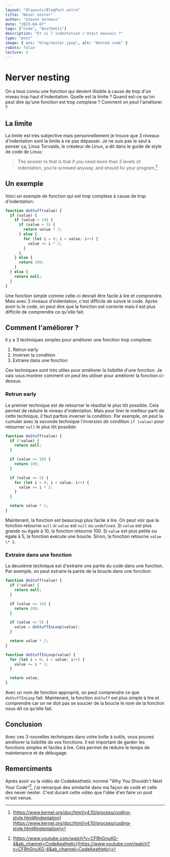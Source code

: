 ```yaml
---
layout: "@layouts/BlogPost.astro"
title: "Never nester"
author: "Steven Sermeus"
date: "2023-04-07"
tags: ["Code", "Aesthetic"]
description: "Et si l'indentation c'était mauvais ?"
type: "post"
image: { src: "blog/nester.jpeg", alt: "Nested code" }
robots: false
lecture: 4
---
```


# Nerver nesting

On a tous connu une fonction qui devient illisible à cause de trop d'un niveau trop haut d'indentation. Quelle est la limite ? Quand est-ce qu'on peut dire qu'une fonction est trop complexe ? Comment on peut l'améliorer ?

## La limite

La limite est très subjective mais personnellement je trouve que 3 niveaux d'indentation sont la limite à ne pas dépasser. Je ne suis pas le seul à penser ça, Linus Torvalds, le créateur de Linux, a dit dans le guide de style de code de Linux:

> The answer to that is that if you need more than 3 levels of indentation, you’re screwed anyway, and should fix your program.[^1]

## Un exemple

Voici un exemple de fonction qui est trop complexe à cause de trop d'indentation:

```js
function doStuff(value) {
  if (value) {
    if (value < 10) {
      if (value > 5) {
        return value * 2;
      } else {
        for (let i = 0; i < value; i++) {
          value += i * 2;
        }
      }
    } else {
      return 100;
    }
  } else {
    return null;
  }
}
```

Une fonction simple comme celle-ci devrait être facile à lire et comprendre. Mais avec 3 niveaux d'indentation, c'est difficile de suivre le code. Après avoir lu le code, on peut dire que la fonction est correcte mais il est plus difficile de comprendre ce qu'elle fait.

## Comment l'améliorer ?

Il y a 3 techniques simples pour améliorer une fonction trop complexe:

1. Retrun early
2. Inverser la condition
3. Extraire dans une fonction

Ces techniques sont très utiles pour améliorer la lisibilité d'une fonction. Je vais vous montrer comment on peut les utiliser pour améliorer la fonction ci-dessus.

### Retrun early

Le premier technique est de retourner le résultat le plus tôt possible. Cela permet de réduire le niveau d'indentation. Mais pour tirer le meilleur parti de cette technique, il faut parfois inverser la condition. Par exemple, on peut la cumuler avec la seconde technique l'inversion de condition `if (value)` pour retourner `null` le plus tôt possible:

```js
function doStuff(value) {
  if (!value) {
    return null;
  }

  if (value >= 10) {
    return 100;
  }

  if (value <= 5) {
    for (let i = 0; i < value; i++) {
      value += i * 2;
    }
  }

  return value * 2;
}
```

Maintenant, la fonction est beaucoup plus facile à lire. On peut voir que la fonction retourne `null` si `value` est `null` ou `undefined`. Si `value` est plus grande ou égale à 10, la fonction retourne 100. Si `value` est plus petite ou égale à 5, la fonction exécute une boucle. Sinon, la fonction retourne `value \* 2`.

### Extraire dans une fonction

La deuxième technique est d'extraire une partie du code dans une fonction. Par exemple, on peut extraire la partie de la boucle dans une fonction:

```js
function doStuff(value) {
  if (!value) {
    return null;
  }

  if (value >= 10) {
    return 100;
  }

  if (value <= 5) {
    value = doStuffInLoop(value);
  }

  return value * 2;
}

function doStuffInLoop(value) {
  for (let i = 0; i < value; i++) {
    value += i * 2;
  }

  return value;
}
```

Avec un nom de fonction approprié, on peut comprendre ce que `doStuffInLoop` fait. Maintenant, la fonction `doStuff` est plus simple à lire et comprendre car on ne doit pas se soucier de la boucle le nom de la fonction nous dit ce qu'elle fait.

## Conclusion

Avec ces 3 nouvelles techniques dans votre boîte à outils, vous pouvez améliorer la lisibilité de vos fonctions. Il est important de garder les fonctions simples et faciles à lire. Cela permet de réduire le temps de maintenance et de débugage.

## Remerciments

Après avoir vu la vidéo de CodeAesthetic nommé "Why You Shouldn't Nest Your Code"[^2], j'ai remarqué des similarité dans ma façon de codé et celle des never nester. C'est durant cette vidéo que l'idée d'en faire un post m'est venue.

[^1]: [https://www.kernel.org/doc/html/v4.10/process/coding-style.html#indentation](https://www.kernel.org/doc/html/v4.10/process/coding-style.html#indentation)
[^2]: [https://www.youtube.com/watch?v=CFRhGnuXG-4&ab_channel=CodeAesthetic](https://www.youtube.com/watch?v=CFRhGnuXG-4&ab_channel=CodeAesthetic)
